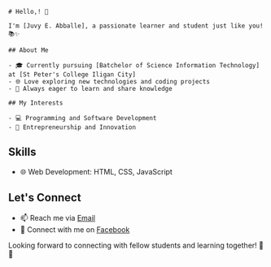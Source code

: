 <!DOCTYPE html>
<html>

<head>
  <style>
    /* Add any additional styles here */
    body {
      margin: 0;
      font-family: -apple-system, BlinkMacSystemFont, "Segoe UI", Roboto, "Helvetica Neue", Arial, sans-serif;
    }

  
   .header-container {
      background-image: url('https://i.pinimg.com/564x/97/be/84/97be845fe67153bbcc98071abc8e46ee.jpg');
      background-size: cover;
      padding: 100px;
      text-align: center;
      color: #fff;
    }
  </style>
</head>

<body>


  <div class="header-container">

    # Hello,! 👋

    I'm [Juvy E. Abballe], a passionate learner and student just like you! 📚✨

    ## About Me

    - 🎓 Currently pursuing [Batchelor of Science Information Technology] at [St Peter's College Iligan City]
    - 🌐 Love exploring new technologies and coding projects
    - 📖 Always eager to learn and share knowledge

    ## My Interests

    - 💻 Programming and Software Development
    - 🚀 Entrepreneurship and Innovation

  </div>


  ## Skills


  - 🌐 Web Development: HTML, CSS, JavaScript
  

  <!-- Let's Connect Section -->
  ## Let's Connect

  - 📫 Reach me via [Email](juvyaballe.202201044.@gmail.com)
  - 📘 Connect with me on [Facebook](https://www.facebook.com/jayar.aballe.50)

  Looking forward to connecting with fellow students and learning together! 🚀✨

</body>

</html>




